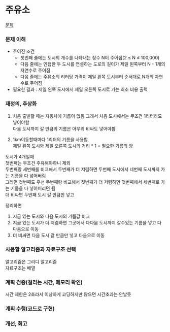 # 주유소
[문제](https://www.acmicpc.net/problem/13305)

### 문제 이해
- 주어진 조건  
  - 첫번째 줄에는 도시의 개수를 나타내는 정수 N이 주어짐(2 ≤ N ≤ 100,000)  
  - 다음 줄에는 인접한 두 도시를 연셜하는 도로의 길이가 제일 왼쪽부터 N - 1개의 자연수로 주어짐  
  - 다음 줄에는 주유소의 리터당 가격이 제일 왼쪽 도시부터 순서대로 N개의 자연수로 주어짐  
- 필요한 결과 : 제일 왼쪽 도시에서 제일 오른쪽 도시로 가는 최소 비용 출력

### 재정의, 추상화
1. 처음 출발할 때는 자동차에 기름이 없음
그래서 처음 도시에서는 무조건 1리터라도 넣어야함  
다음 도시까지 갈 만큼의 기름은 아무리 비싸도 넣어야함  

2. 1km이동할때마다 1리터의 기름을 사용함  
제일 왼쪽 도시와 제일 오른쪽 도시의 거리 * 1 = 필요한 기름의 양  

도시가 4개일때  
첫번째는 무조건 주유해야하니 제외  
두번째랑 세번째를 비교해서 두번째가 더 저렴하면 두번째 도시에서 네번째 도시까지 가는 기름을 다 넣어버림  
그러면 첫번째도 우선 두번째랑 비교해서 첫번째가 더 저렴하면 첫번째에서 세번째로 가는 기름을 다 넣어버리면 됨  
더 비싸면 두번째 도시 갈 만큼만 넣고  

정리하면  
1. 지금 있는 도시와 다음 도시의 기름값 비교  
2. 지금 있는 도시가 더 저렴하면 그곳에서 다다음 도시까지 갈수있는 기름을 넣고 다다음으로 이동  
3. 더 비싸면 다음 도시 갈 만큼만 넣고 다음으로 이동    

### 사용할 알고리즘과 자료구조 선택
알고리즘은 그리디 알고리즘  
자료구조는 배열

### 계획 검증(걸리는 시간, 메모리 확인)
시간 제한은 2초라서 이상하게 코딩하지만 않으면 시간초과는 안날듯  

### 계획 수행(코드로 구현)

### 개선, 회고
